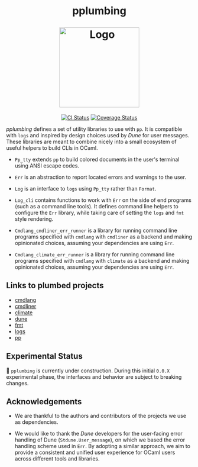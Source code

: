 <h1 align="center">
  <p align="center">pplumbing</p>
  <img
    src="./doc/static/img/pplumbing.jpg"
    width='216'
    alt="Logo"
  />
</h1>

<p align="center">
  <a href="https://github.com/mbarbin/pplumbing/actions/workflows/ci.yml"><img src="https://github.com/mbarbin/pplumbing/workflows/ci/badge.svg" alt="CI Status"/></a>
  <a href="https://coveralls.io/github/mbarbin/pplumbing?branch=main"><img src="https://coveralls.io/repos/github/mbarbin/pplumbing/badge.svg?branch=main" alt="Coverage Status"/></a>
</p>

*pplumbing* defines a set of utility libraries to use with `pp`. It is compatible with `logs` and inspired by design choices used by *Dune* for user messages. These libraries are meant to combine nicely into a small ecosystem of useful helpers to build CLIs in OCaml.

- `Pp_tty` extends `pp` to build colored documents in the user's terminal using ANSI escape codes.

- `Err` is an abstraction to report located errors and warnings to the user.

- `Log` is an interface to `logs` using `Pp_tty` rather than `Format`.

- `Log_cli` contains functions to work with `Err` on the side of end programs (such as a command line tools). It defines command line helpers to configure the `Err` library, while taking care of setting the `logs` and `fmt` style rendering.

- `Cmdlang_cmdliner_err_runner` is a library for running command line programs specified with `cmdlang` with `cmdliner` as a backend and making opinionated choices, assuming your dependencies are using `Err`.

- `Cmdlang_climate_err_runner` is a library for running command line programs specified with `cmdlang` with `climate` as a backend and making opinionated choices, assuming your dependencies are using `Err`.

## Links to plumbed projects

- [cmdlang](https://github.com/mbarbin/cmdlang)
- [cmdliner](https://github.com/dbuenzli/cmdliner)
- [climate](https://github.com/gridbugs/climate)
- [dune](https://github.com/ocaml/dune)
- [fmt](https://github.com/dbuenzli/fmt)
- [logs](https://github.com/dbuenzli/logs)
- [pp](https://github.com/ocaml-dune/pp)

## Experimental Status

:construction: `pplumbing` is currently under construction. During this initial `0.0.X` experimental phase, the interfaces and behavior are subject to breaking changes.

## Acknowledgements

- We are thankful to the authors and contributors of the projects we use as dependencies.

- We would like to thank the *Dune* developers for the user-facing error handling of Dune (`Stdune.User_message`), on which we based the error handling scheme used in `Err`. By adopting a similar approach, we aim to provide a consistent and unified user experience for OCaml users across different tools and libraries.
